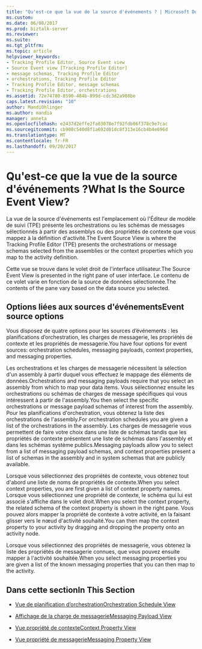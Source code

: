 ```yaml
---
title: "Qu'est-ce que la vue de la source d'événements ? | Microsoft Docs"
ms.custom: 
ms.date: 06/08/2017
ms.prod: biztalk-server
ms.reviewer: 
ms.suite: 
ms.tgt_pltfrm: 
ms.topic: article
helpviewer_keywords:
- Tracking Profile Editor, Source Event view
- Source Event view [Tracking Profile Editor]
- message schemas, Tracking Profile Editor
- orchestrations, Tracking Profile Editor
- Tracking Profile Editor, message schemas
- Tracking Profile Editor, orchestrations
ms.assetid: 72e74780-8590-484b-899d-cdc3d2a908be
caps.latest.revision: "10"
author: MandiOhlinger
ms.author: mandia
manager: anneta
ms.openlocfilehash: e2437d2effe2fa03078e7f92fdb06f378c9e7cac
ms.sourcegitcommit: cb908c540d8f1a692d01dc8f313e16cb4b4e696d
ms.translationtype: MT
ms.contentlocale: fr-FR
ms.lasthandoff: 09/20/2017
---
```

# <a name="what-is-the-source-event-view"></a><span data-ttu-id="f5e63-103">Qu'est-ce que la vue de la source d'événements ?</span><span class="sxs-lookup"><span data-stu-id="f5e63-103">What Is the Source Event View?</span></span>
<span data-ttu-id="f5e63-104">La vue de la source d'événements est l'emplacement où l'Éditeur de modèle de suivi (TPE) présente les orchestrations ou les schémas de messages sélectionnés à partir des assemblys ou des propriétés de contexte que vous mappez à la définition d'activité.</span><span class="sxs-lookup"><span data-stu-id="f5e63-104">The Event Source View is where the Tracking Profile Editor (TPE) presents the orchestrations or message schemas selected from the assemblies or the context properties which you map to the activity definition.</span></span>  
  
 <span data-ttu-id="f5e63-105">Cette vue se trouve dans le volet droit de l'interface utilisateur.</span><span class="sxs-lookup"><span data-stu-id="f5e63-105">The Source Event View is presented in the right pane of user interface.</span></span> <span data-ttu-id="f5e63-106">Le contenu de ce volet varie en fonction de la source de données sélectionnée.</span><span class="sxs-lookup"><span data-stu-id="f5e63-106">The contents of the pane vary based on the data source you selected.</span></span>  
  
## <a name="event-source-options"></a><span data-ttu-id="f5e63-107">Options liées aux sources d'événements</span><span class="sxs-lookup"><span data-stu-id="f5e63-107">Event source options</span></span>  
 <span data-ttu-id="f5e63-108">Vous disposez de quatre options pour les sources d’événements : les planifications d’orchestration, les charges de messagerie, les propriétés de contexte et les propriétés de messagerie.</span><span class="sxs-lookup"><span data-stu-id="f5e63-108">You have four options for event sources: orchestration schedules, messaging payloads, context properties, and messaging properties.</span></span>  
  
 <span data-ttu-id="f5e63-109">Les orchestrations et les charges de messagerie nécessitent la sélection d'un assembly à partir duquel vous effectuez le mappage des éléments de données.</span><span class="sxs-lookup"><span data-stu-id="f5e63-109">Orchestrations and messaging payloads require that you select an assembly from which to map your data items.</span></span> <span data-ttu-id="f5e63-110">Vous sélectionnez ensuite les orchestrations ou schémas de charges de message spécifiques qui vous intéressent à partir de l'assembly.</span><span class="sxs-lookup"><span data-stu-id="f5e63-110">You then select the specific orchestrations or message payload schemas of interest from the assembly.</span></span> <span data-ttu-id="f5e63-111">Pour les planifications d'orchestration, vous obtenez la liste des orchestrations de l'assembly.</span><span class="sxs-lookup"><span data-stu-id="f5e63-111">For orchestration schedules you are given a list of the orchestrations in the assembly.</span></span> <span data-ttu-id="f5e63-112">Les charges de messagerie vous permettent de faire votre choix dans une liste de schémas tandis que les propriétés de contexte présentent une liste de schémas dans l'assembly et dans les schémas système publics.</span><span class="sxs-lookup"><span data-stu-id="f5e63-112">Messaging payloads allow you to select from a list of messaging payload schemas, and context properties present a list of schemas in the assembly and in system schemas that are publicly available.</span></span>  
  
 <span data-ttu-id="f5e63-113">Lorsque vous sélectionnez des propriétés de contexte, vous obtenez tout d'abord une liste de noms de propriétés de contexte.</span><span class="sxs-lookup"><span data-stu-id="f5e63-113">When you select context properties, you are first given a list of context property names.</span></span> <span data-ttu-id="f5e63-114">Lorsque vous sélectionnez une propriété de contexte, le schéma qui lui est associé s'affiche dans le volet droit.</span><span class="sxs-lookup"><span data-stu-id="f5e63-114">When you select the context property, the related schema of the context property is shown in the right pane.</span></span> <span data-ttu-id="f5e63-115">Vous pouvez alors mapper la propriété de contexte à votre activité, en la faisant glisser vers le nœud d'activité souhaité.</span><span class="sxs-lookup"><span data-stu-id="f5e63-115">You can then map the context property to your activity by dragging and dropping the property onto an activity node.</span></span>  
  
 <span data-ttu-id="f5e63-116">Lorsque vous sélectionnez des propriétés de messagerie, vous obtenez la liste des propriétés de messagerie connues, que vous pouvez ensuite mapper à l'activité souhaitée.</span><span class="sxs-lookup"><span data-stu-id="f5e63-116">When you select messaging properties you are given a list of the known messaging properties that you can then map to the activity.</span></span>  
  
## <a name="in-this-section"></a><span data-ttu-id="f5e63-117">Dans cette section</span><span class="sxs-lookup"><span data-stu-id="f5e63-117">In This Section</span></span>  
  
-   [<span data-ttu-id="f5e63-118">Vue de planification d’orchestration</span><span class="sxs-lookup"><span data-stu-id="f5e63-118">Orchestration Schedule View</span></span>](../core/orchestration-schedule-view.md)  
  
-   [<span data-ttu-id="f5e63-119">Affichage de la charge de messagerie</span><span class="sxs-lookup"><span data-stu-id="f5e63-119">Messaging Payload View</span></span>](../core/messaging-payload-view.md)  
  
-   [<span data-ttu-id="f5e63-120">Vue propriété de contexte</span><span class="sxs-lookup"><span data-stu-id="f5e63-120">Context Property View</span></span>](../core/context-property-view.md)  
  
-   [<span data-ttu-id="f5e63-121">Vue propriété de messagerie</span><span class="sxs-lookup"><span data-stu-id="f5e63-121">Messaging Property View</span></span>](../core/messaging-property-view.md)